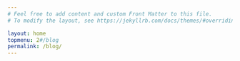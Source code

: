 ```yaml
---
# Feel free to add content and custom Front Matter to this file.
# To modify the layout, see https://jekyllrb.com/docs/themes/#overriding-theme-defaults

layout: home
topmenu: 2#/blog
permalink: /blog/
---
```

